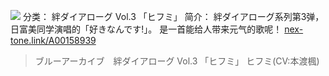 ![](//static.kivo.wiki/images/music/cover/nLGusXGo6hY0eOJEMhDrQsUWUHAmeFjd.png)
分类： 絆ダイアローグ Vol.3 「ヒフミ」
简介：
絆ダイアローグ系列第3弹，日富美同学演唱的「好きなんです!」。
是一首能给人带来元气的歌呢！
[nex-tone.link/A00158939](https://nex-tone.link/A00158939)
>ブルーアーカイブ　絆ダイアローグ Vol.3 「ヒフミ」
ヒフミ(CV:本渡楓)
